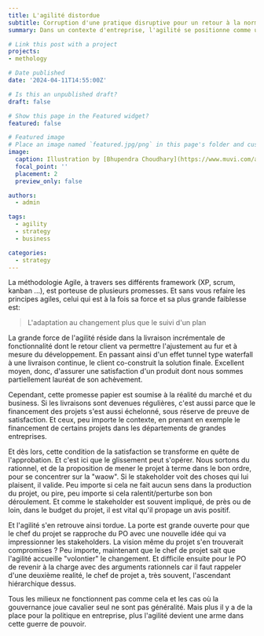 ```yaml
---
title: L'agilité distordue
subtitle: Corruption d'une pratique disruptive pour un retour à la normale
summary: Dans un contexte d'entreprise, l'agilité se positionne comme une méthodologie disruptive. Ré-organiser le rapport à produit, échelonner la livraison, prendre en compte le retour client, repenser l'organisation des équipes. Tant de promesses dont la soliditité dépend, inéluctabilement, de ceux à qui on le vend.

# Link this post with a project
projects:
- methology

# Date published
date: '2024-04-11T14:55:00Z'

# Is this an unpublished draft?
draft: false

# Show this page in the Featured widget?
featured: false

# Featured image
# Place an image named `featured.jpg/png` in this page's folder and customize its options here.
image:
  caption: Illustration by [Bhupendra Choudhary](https://www.muvi.com/author-blog.html?u=sreejatamuvi-com)
  focal_point: ''
  placement: 2
  preview_only: false

authors:
  - admin

tags:
  - agility
  - strategy
  - business

categories:
  - strategy
---
```


La méthodologie Agile, à travers ses différents framework (XP, scrum, kanban ...), est porteuse de plusieurs promesses. Et sans vous refaire les principes agiles, celui qui est à la fois sa force et sa plus grande faiblesse est: 

> L'adaptation au changement plus que le suivi d'un plan

La grande force de l'agilité réside dans la livraison incrémentale de fonctionnalité dont le retour client va permettre l'ajustement au fur et à mesure du développement. En passant ainsi d'un effet tunnel type waterfall à une livraison continue, le client co-construit la solution finale. Excellent moyen, donc, d'assurer une satisfaction d'un produit dont nous sommes partiellement lauréat de son achèvement.

Cependant, cette promesse papier est soumise à la réalité du marché et du business. Si les livraisons sont devenues régulières, c'est aussi parce que le financement des projets s'est aussi échelonné, sous réserve de preuve de satisfaction. Et ceux, peu importe le contexte, en prenant en exemple le financement de certains projets dans les départements de grandes entreprises. 

Et dès lors, cette condition de la satisfaction se transforme en quête de l'approbation. Et c'est ici que le glissement peut s'opérer. Nous sortons du rationnel, et de la proposition de mener le projet à terme dans le bon ordre, pour se concentrer sur la "waow". Si le stakeholder voit des choses qui lui plaisent, il valide. Peu importe si cela ne fait aucun sens dans la production du projet, ou pire, peu importe si cela ralentit/perturbe son bon déroulement. Et comme le stakeholder est souvent impliqué, de près ou de loin, dans le budget du projet, il est vital qu'il propage un avis positif.

Et l'agilité s'en retrouve ainsi tordue. La porte est grande ouverte pour que le chef du projet se rapproche du PO avec une nouvelle idée qui va impressionner les stakeholders. La vision même du projet s'en trouverait compromises ? Peu importe, maintenant que le chef de projet sait que l'agilité accueille "volontier" le changement.
Et difficile ensuite pour le PO de revenir à la charge avec des arguments rationnels car il faut rappeler d'une deuxième realité, le chef de projet a, très souvent, l'ascendant hiérarchique dessus.

Tous les milieux ne fonctionnent pas comme cela et les cas où la gouvernance joue cavalier seul ne sont pas généralité. Mais plus il y a de la place pour la politique en entreprise, plus l'agilité devient une arme dans cette guerre de pouvoir.